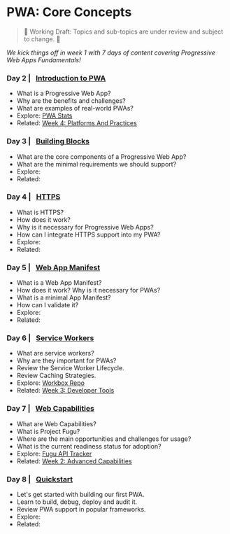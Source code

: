 # PWA: Core Concepts

> 🚨 Working Draft: Topics and sub-topics are under review and subject to change. 🚨 

_We kick things off in week 1 with 7 days of content covering Progressive Web Apps Fundamentals!_

### Day 2 | &nbsp; [Introduction to PWA](02.md) 

* What is a Progressive Web App? 
* Why are the benefits and challenges? 
* What are examples of real-world PWAs? 
* Explore: [PWA Stats](https://www.pwastats.com/) 
* Related: [Week 4: Platforms And Practices](../platforms-practices)


### Day 3 | &nbsp; [Building Blocks](03.md) 

* What are the core components of a Progressive Web App? 
* What are the minimal requirements we should support? 
* Explore: 
* Related: 

### Day 4 | &nbsp; [HTTPS](04.md) 

* What is HTTPS? 
* How does it work? 
* Why is it necessary for Progressive Web Apps? 
* How can I integrate HTTPS support into my PWA?
* Explore: 
* Related: 

### Day 5 | &nbsp; [Web App Manifest](05.md) 
* What is a Web App Manifest? 
* How does it work? Why is it necessary for PWAs? 
* What is a minimal App Manifest? 
* How can I validate it?
* Explore: 
* Related: 

### Day 6 | &nbsp; [Service Workers](06.md) 
* What are service workers? 
* Why are they important for PWAs? 
* Review the Service Worker Lifecycle. 
* Review Caching Strategies.
* Explore: [Workbox Repo](https://github.com/googlechrome/workbox)
* Related: [Week 3: Developer Tools](../dev-tools)

### Day 7 | &nbsp; [Web Capabilities](07.md) 
* What are Web Capabilities? 
* What is Project Fugu? 
* Where are the main opportunities and challenges for usage?
* What is the current readiness status for adoption? 
* Explore: [Fugu API Tracker](https://fugu-tracker.web.app/)
* Related: [Week 2: Advanced Capabilities](../advanced-capabilities)

### Day 8 | &nbsp; [Quickstart ](08.md) 
* Let's get started with building our first PWA. 
* Learn to build, debug, deploy and audit it. 
* Review PWA support in popular frameworks.
* Explore: 
* Related: 
